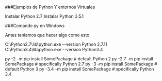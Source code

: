 ###Ejemplos de Python Y entornos Virtuales


Instalar Python 2.7
Instalar Python 3.5.1 


###Comando py en Windows

Antes teniamos que hacer algo como esto 

C:\Python2.7\lib\python.exe --version
Python 2.7.11
C:\Python3.4\lib\python.exe --version
Python3.4


py -2   -m pip install SomePackage  # default Python 2
py -2.7 -m pip install SomePackage  # specifically Python 2.7
py -3   -m pip install SomePackage  # default Python 3
py -3.4 -m pip install SomePackage  # specifically Python 3.4

